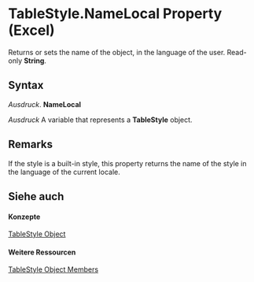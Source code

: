 
# TableStyle.NameLocal Property (Excel)

Returns or sets the name of the object, in the language of the user. Read-only  **String**.


## Syntax

 _Ausdruck_. **NameLocal**

 _Ausdruck_ A variable that represents a **TableStyle** object.


## Remarks

If the style is a built-in style, this property returns the name of the style in the language of the current locale.


## Siehe auch


#### Konzepte


[TableStyle Object](191a5c2c-ecf4-f88a-1639-be7ee9c369c3.md)
#### Weitere Ressourcen


[TableStyle Object Members](http://msdn.microsoft.com/library/a9266fdf-6168-bedc-0a17-81ccb43449e5%28Office.15%29.aspx)